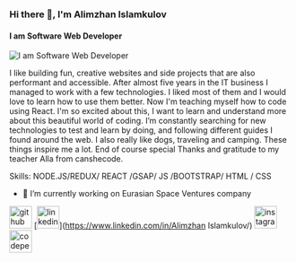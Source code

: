 ### Hi there 👋, I'm Alimzhan Islamkulov
#### I am Software Web Developer
![I am Software Web Developer](https://arturssmirnovs.github.io/github-profile-readme-generator/images/banner.png)

I like building fun, creative websites and side projects that are also performant and accessible.
							After almost five years in the IT business I managed to work with a few technologies. I liked most of them and I would love to learn how to use them better.
							Now I'm teaching myself how to code using React. I'm so excited about this, I want to learn and understand more about this beautiful world of coding.
							I’m constantly searching for new technologies to test and learn by doing, and following different guides I found around the web. I also really like dogs, traveling and camping. These things inspire me a lot. End of course special Thanks and gratitude to my teacher Alla from canshecode.

Skills: NODE.JS/REDUX/ REACT /GSAP/ JS /BOOTSTRAP/ HTML / CSS

- 🔭 I’m currently working on Eurasian Space Ventures company 


[<img src='https://cdn.jsdelivr.net/npm/simple-icons@3.0.1/icons/github.svg' alt='github' height='40'>](https://github.com/Alike73)  [<img src='https://cdn.jsdelivr.net/npm/simple-icons@3.0.1/icons/linkedin.svg' alt='linkedin' height='40'>](https://www.linkedin.com/in/Alimzhan Islamkulov/)  [<img src='https://cdn.jsdelivr.net/npm/simple-icons@3.0.1/icons/instagram.svg' alt='instagram' height='40'>](https://www.instagram.com/alimzhanis/)  [<img src='https://cdn.jsdelivr.net/npm/simple-icons@3.0.1/icons/codepen.svg' alt='codepen' height='40'>](https://codepen.io/Alike73)  


